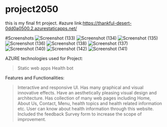 # project2050
this is my final frt project.
#azure link:https://thankful-desert-0dd0a0500.2.azurestaticapps.net/


#Screenshots
![Screenshot (133)](https://user-images.githubusercontent.com/124521963/218242261-70e98862-982b-4ffb-b0df-435c9f1b408e.png)
![Screenshot (134)](https://user-images.githubusercontent.com/124521963/218242266-596595b5-7342-447e-b39f-599c9b2ab3cf.png)
![Screenshot (135)](https://user-images.githubusercontent.com/124521963/218242268-754cec20-0830-47fe-b752-45cd229701aa.png)
![Screenshot (136)](https://user-images.githubusercontent.com/124521963/218242273-19fc0266-2eea-41d1-9f58-ae871d88b3a0.png)
![Screenshot (138)](https://user-images.githubusercontent.com/124521963/218242277-f2abf840-6a5e-4ab2-9bee-13fc3ec867d2.png)
![Screenshot (137)](https://user-images.githubusercontent.com/124521963/218242278-e59d1e01-5c99-49fa-97a5-4bfc92ffc676.png)
![Screenshot (140)](https://user-images.githubusercontent.com/124521963/218242280-4dae51e4-dbd3-4ea6-b630-13fd73bcab7a.png)
![Screenshot (142)](https://user-images.githubusercontent.com/124521963/218242282-f07cd987-2293-4e03-a8d7-e07b055a9219.png)
![Screenshot (141)](https://user-images.githubusercontent.com/124521963/218242287-76502a44-658b-436e-8a5f-6ae842751871.png)

AZURE technologies used for Project:
>Static web apps
>Health bot

Features and Functionalities:
>Interactive and responsive UI.
>Has many graphical and visual innovative effects.
>Have an aesthetically pleasing visual design and architecture.
>Has collection of many web pages including Home, About Us, Contact, Menu, health topics and health related information etc.
>User can know about health information through this website.
>Included the feedback Survey form to increase the scope of improvement.
